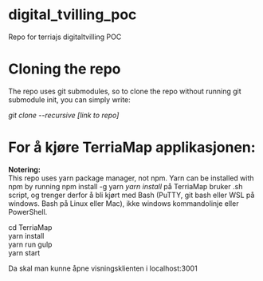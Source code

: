 # digital_tvilling_poc
Repo for terriajs digitaltvilling POC

# Cloning the repo

The repo uses git submodules, so to clone the repo without running git submodule init, you can simply write:

*git clone --recursive \[link to repo\]*

# For å kjøre TerriaMap applikasjonen:

**Notering:**  
This repo uses yarn package manager, not npm. Yarn can be installed with npm by running npm install -g yarn
*yarn install* på TerriaMap bruker .sh script, og trenger derfor å bli kjørt med Bash (PuTTY, git bash eller WSL på windows. Bash på Linux eller Mac), ikke windows kommandolinje eller PowerShell.

cd TerriaMap  
yarn install  
yarn run gulp  
yarn start  

Da skal man kunne åpne visningsklienten i localhost:3001
